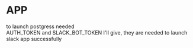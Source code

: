 # APP

to launch postgress needed <br/>
AUTH_TOKEN and SLACK_BOT_TOKEN I'll give, they are needed to launch slack app successfully
